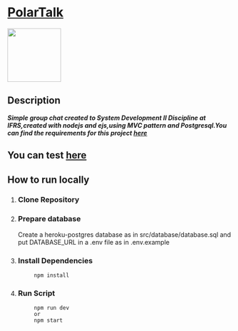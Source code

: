 # [PolarTalk](https://polartalk.herokuapp.com/)

<img style="width:120px" src="https://github.com/Chipskein/PolarTalk/blob/main/public/imgs/icon.png">

## Description
***Simple group chat created to System Development II Discipline at IFRS,created with nodejs and ejs,using MVC pattern and Postgresql.You can find the requirements for this project [here](https://github.com/Chipskein/PolarTalk/blob/main/REQ.pdf)*** 

## You can test [here](https://polartalk.herokuapp.com/)

## How to run locally

1. ### Clone Repository
2. ### Prepare database 
    Create a heroku-postgres database as in src/database/database.sql
    and put DATABASE_URL in a .env file as in .env.example 
3. ### Install Dependencies
            npm install
4. ### Run Script
            npm run dev
            or
            npm start
